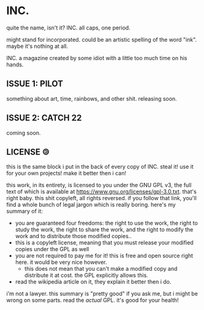 # INC.
quite the name, isn't it? INC. all caps, one period. 

might stand for incorporated. could be an artistic spelling of the word "ink". maybe it's nothing at all.

INC. a magazine created by some idiot with a little too much time on his hands.

## ISSUE 1: PILOT
something about art, time, rainbows, and other shit. releasing soon.

## ISSUE 2: CATCH 22
coming soon.

## LICENSE 🄯
this is the same block i put in the back of every copy of INC. steal it! use it for your own projects! make it better then i can!

this work, in its entirety, is licensed to you under the GNU GPL v3, the full text of which is available at https://www.gnu.org/licenses/gpl-3.0.txt. that's right baby. this shit copyleft, all rights reversed. if you follow that link, you'll find a whole bunch of legal jargon which is really boring. here's my summary of it:

- you are guaranteed four freedoms: the right to use the work, the right to study the work, the right to share the work, and the right to modify the work and to distribute those modified copies..
- this is a copyleft license, meaning that you must release your modified copies under the GPL as well
- you are not required to pay me for it! this is free and open source right here. it would be very nice however.
	- this does not mean that you can't make a modified copy and distribute it at cost. the GPL explicitly allows this.
- read the wikipedia article on it, they explain it better then i do.

i'm not a lawyer. this summary is "pretty good" if you ask me, but i might be wrong on some parts. read the *actual* GPL. it's good for your health!
